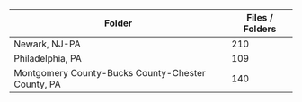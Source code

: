| Folder                                            |   Files / Folders |
|---------------------------------------------------|-------------------|
| Newark, NJ-PA                                     |               210 |
| Philadelphia, PA                                  |               109 |
| Montgomery County-Bucks County-Chester County, PA |               140 |